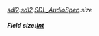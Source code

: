 _[sdl2](../../modules/sdl2/sdl2-module.md):[sdl2](../../modules/sdl2/sdl2-module.md).[SDL\_AudioSpec](../../modules/sdl2/sdl2-sdl_audiospec.md).size_
##### Field size:[Int](../../modules/wonkey/wonkey-types-int.md)
